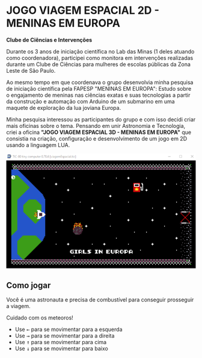 

# JOGO VIAGEM ESPACIAL 2D - MENINAS EM EUROPA

**Clube de Ciências e Intervenções**  

Durante os 3 anos de iniciação científica no Lab das Minas (1 deles atuando como coordenadora), participei como monitora em intervenções realizadas durante um Clube de Ciências para mulheres de escolas públicas da Zona Leste de São Paulo. 

Ao mesmo tempo em que coordenava o grupo desenvolvia minha pesquisa de iniciação científica pela FAPESP "MENINAS EM EUROPA": Estudo sobre o engajamento de meninas nas ciências exatas e suas tecnologias a partir da construção e automação com Arduino de um submarino em uma maquete de exploração da lua joviana Europa.

Minha pesquisa interessou as participantes do grupo e com isso decidi criar mais oficinas sobre o tema. Pensando em unir Astronomia e Tecnologia, criei a oficina **"JOGO VIAGEM ESPACIAL 3D - MENINAS EM EUROPA"** que consistia na criação, configuração e desenvolvimento de um jogo em 2D usando a linguagem LUA. 

![](visualizacao.gif?raw=true "Como jogar o jogo")

## Como jogar
Você é uma astronauta e precisa de combustível para conseguir prosseguir a viagem. 

Cuidado com os meteoros!

<ul>
    <li>
        Use <kbd>←</kbd> para se movimentar para a esquerda
    </li>
    <li>
        Use <kbd>→</kbd> para se movimentar para a direita
    </li>
    <li>
        Use <kbd>↑</kbd> para se movimentar para cima
    </li>
    <li>
        Use <kbd>↓</kbd> para se movimentar para baixo
    </li>
</ul>
